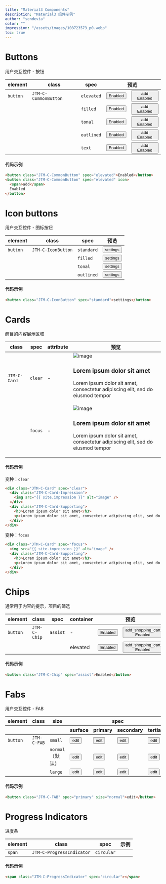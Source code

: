 ```yaml
---
title: "Material3 Components"
description: "Material3 组件示例"
author: "sendevia"
color: ""
impression: "/assets/images/108723573_p0.webp"
toc: true
---
```


# Buttons

用户交互控件 - 按钮

<table>
  <thead>
    <tr>
      <th>element</th>
      <th>class</th>
      <th>spec</th>
      <th colspan="2">预览</th>
    </tr>
  </thead>
  <tbody>
    <tr>
      <td><code>button</code></td>
      <td><code>JTM-C-CommonButton</code></td>
      <td><code>elevated</code></td>
      <td>
        <button class="JTM-C-CommonButton" spec="elevated">Enabled</button>
      </td>
      <td>
        <button class="JTM-C-CommonButton" spec="elevated" icon>
          <span>add</span>
          Enabled
        </button>
      </td>
    </tr>
    <tr>
      <td></td>
      <td></td>
      <td><code>filled</code></td>
      <td>
        <button class="JTM-C-CommonButton" spec="filled">Enabled</button>
      </td>
      <td>
        <button class="JTM-C-CommonButton" spec="filled" icon>
          <span>add</span>
          Enabled
        </button>
      </td>
    </tr>
    <tr>
      <td></td>
      <td></td>
      <td><code>tonal</code></td>
      <td>
        <button class="JTM-C-CommonButton" spec="tonal">Enabled</button>
      </td>
      <td>
        <button class="JTM-C-CommonButton" spec="tonal" icon>
          <span>add</span>
          Enabled
        </button>
      </td>
    </tr>
    <tr>
      <td></td>
      <td></td>
      <td><code>outlined</code></td>
      <td>
        <button class="JTM-C-CommonButton" spec="outlined">Enabled</button>
      </td>
      <td>
        <button class="JTM-C-CommonButton" spec="outlined" icon>
          <span>add</span>
          Enabled
        </button>
      </td>
    </tr>
    <tr>
      <td></td>
      <td></td>
      <td><code>text</code></td>
      <td>
        <button class="JTM-C-CommonButton" spec="text">Enabled</button>
      </td>
      <td>
        <button class="JTM-C-CommonButton" spec="text" icon>
          <span>add</span>
          Enabled
        </button>
      </td>
    </tr>
  </tbody>
</table>

#### 代码示例

```html
<button class="JTM-C-CommonButton" spec="elevated">Enabled</button>
<button class="JTM-C-CommonButton" spec="elevated" icon>
  <span>add</span>
  Enabled
</button>
```

# Icon buttons

用户交互控件 - 图标按钮

<table>
  <thead>
    <tr>
      <th>element</th>
      <th>class</th>
      <th>spec</th>
      <th>预览</th>
    </tr>
  </thead>
  <tbody>
    <tr>
      <td><code>button</code></td>
      <td><code>JTM-C-IconButton</code></td>
      <td><code>standard</code></td>
      <td>
        <button class="JTM-C-IconButton" spec="standard">settings</button>
      </td>
    </tr>
    <tr>
      <td></td>
      <td></td>
      <td><code>filled</code></td>
      <td>
        <button class="JTM-C-IconButton" spec="filled">settings</button>
      </td>
    </tr>
    <tr>
      <td></td>
      <td></td>
      <td><code>tonal</code></td>
      <td>
        <button class="JTM-C-IconButton" spec="tonal">settings</button>
      </td>
    </tr>
    <tr>
      <td></td>
      <td></td>
      <td><code>outlined</code></td>
      <td>
        <button class="JTM-C-IconButton" spec="outlined">settings</button>
      </td>
    </tr>
  </tbody>
</table>

#### 代码示例

```html
<button class="JTM-C-IconButton" spec="standard">settings</button>
```

# Cards

醒目的内容展示区域

<table>
  <thead>
    <tr>
      <th>class</th>
      <th>spec</th>
      <th>attribute</th>
      <th>预览</th>
    </tr>
  </thead>
  <tbody>
    <tr>
      <td><code>JTM-C-Card</code></td>
      <td><code>clear</code></td>
      <td>-</td>
      <td>
        <div class="JTM-C-Card" spec="clear">
          <div class="JTM-C-Card-Impression">
            <img src="{{ site.impression }}" alt="image" />
          </div>
          <div class="JTM-C-Card-Supporting">
            <h3>Lorem ipsum dolor sit amet</h3>
            <p>Lorem ipsum dolor sit amet, consectetur adipiscing elit, sed do eiusmod tempor</p>
          </div>
        </div>
      </td>
    </tr>
    <tr>
      <td></td>
      <td><code>focus</code></td>
      <td>-</td>
      <td>
        <div class="JTM-C-Card" spec="focus">
          <img src="{{ site.impression }}" alt="image" />
          <div class="JTM-C-Card-Supporting">
            <h3>Lorem ipsum dolor sit amet</h3>
            <p>Lorem ipsum dolor sit amet, consectetur adipiscing elit, sed do eiusmod tempor</p>
          </div>
        </div>
      </td>
    </tr>
  </tbody>
</table>

#### 代码示例

变种：<code>clear</code>

```html
<div class="JTM-C-Card" spec="clear">
  <div class="JTM-C-Card-Impression">
    <img src="{{ site.impression }}" alt="image" />
  </div>
  <div class="JTM-C-Card-Supporting">
    <h3>Lorem ipsum dolor sit amet</h3>
    <p>Lorem ipsum dolor sit amet, consectetur adipiscing elit, sed do eiusmod tempor</p>
  </div>
</div>
```

变种：<code>focus</code>

```html
<div class="JTM-C-Card" spec="focus">
  <img src="{{ site.impression }}" alt="image" />
  <div class="JTM-C-Card-Supporting">
    <h3>Lorem ipsum dolor sit amet</h3>
    <p>Lorem ipsum dolor sit amet, consectetur adipiscing elit, sed do eiusmod tempor</p>
  </div>
</div>
```

# Chips

通常用于内容的提示，项目的筛选

<table>
  <thead>
    <tr>
      <th>element</th>
      <th>class</th>
      <th>spec</th>
      <th>container</th>
      <th colspan="2">预览</th>
    </tr>
  </thead>
  <tbody>
    <tr>
      <td><code>button</code></td>
      <td><code>JTM-C-Chip</code></td>
      <td><code>assist</code></td>
      <td>-</td>
      <td>
        <button class="JTM-C-Chip" spec="assist">Enabled</button>
      </td>
      <td>
        <button class="JTM-C-Chip" spec="assist" icon>
          <span>add_shopping_cart</span>
          Enabled
        </button>
      </td>
    </tr>
    <tr>
      <td></td>
      <td></td>
      <td></td>
      <td>elevated</td>
      <td>
        <button class="JTM-C-Chip" spec="assist" container="elevated">Enabled</button>
      </td>
      <td>
        <button class="JTM-C-Chip" spec="assist" container="elevated" icon>
          <span>add_shopping_cart</span>
          Enabled
        </button>
      </td>
    </tr>
  </tbody>
</table>

#### 代码示例

```html
<button class="JTM-C-Chip" spec="assist">Enabled</button>
```

# Fabs

用户交互控件 - FAB

<table>
  <thead>
    <tr>
      <th>element</th>
      <th>class</th>
      <th>size</th>
      <th colspan="4">spec</th>
    </tr>
    <tr>
      <th></th>
      <th></th>
      <th></th>
      <th>surface</th>
      <th>primary</th>
      <th>secondary</th>
      <th>tertiary</th>
    </tr>
  </thead>
  <tbody>
    <tr>
      <td><code>button</code></td>
      <td><code>JTM-C-FAB</code></td>
      <td><code>small</code></td>
      <td>
        <button class="JTM-C-FAB" spec="surface" size="small">edit</button>
      </td>
      <td>
        <button class="JTM-C-FAB" spec="primary" size="small">edit</button>
      </td>
      <td>
        <button class="JTM-C-FAB" spec="secondary" size="small">edit</button>
      </td>
      <td>
        <button class="JTM-C-FAB" spec="tertiary" size="small">edit</button>
      </td>
    </tr>
    <tr>
      <td></td>
      <td></td>
      <td><code>normal</code>（默认）</td>
      <td>
        <button class="JTM-C-FAB" spec="surface" size="normal">edit</button>
      </td>
      <td>
        <button class="JTM-C-FAB" spec="primary" size="normal">edit</button>
      </td>
      <td>
        <button class="JTM-C-FAB" spec="secondary" size="normal">edit</button>
      </td>
      <td>
        <button class="JTM-C-FAB" spec="tertiary" size="normal">edit</button>
      </td>
    </tr>
    <tr>
      <td></td>
      <td></td>
      <td><code>large</code></td>
      <td>
        <button class="JTM-C-FAB" spec="surface" size="large">edit</button>
      </td>
      <td>
        <button class="JTM-C-FAB" spec="primary" size="large">edit</button>
      </td>
      <td>
        <button class="JTM-C-FAB" spec="secondary" size="large">edit</button>
      </td>
      <td>
        <button class="JTM-C-FAB" spec="tertiary" size="large">edit</button>
      </td>
    </tr>
  </tbody>
</table>

#### 代码示例

```html
<button class="JTM-C-FAB" spec="primary" size="normal">edit</button>
```

# Progress Indicators

进度条

<table>
  <thead>
    <tr>
      <th>element</th>
      <th>class</th>
      <th>spec</th>
      <th>示例</th>
    </tr>
  </thead>
  <tbody>
    <tr>
      <td><code>span</code></td>
      <td><code>JTM-C-ProgressIndicator</code></td>
      <td><code>circular</code></td>
      <td>
        <span class="JTM-C-ProgressIndicator" spec="circular"></span>
      </td>
    </tr>
  </tbody>
</table>

#### 代码示例

```html
<span class="JTM-C-ProgressIndicator" spec="circular"></span>
```
